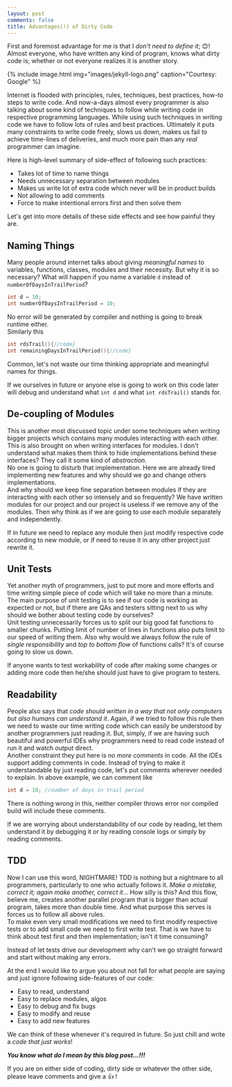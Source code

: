 ```yaml
---
layout: post
comments: false
title: Advantages(!) of Dirty Code
---
```


First and foremost advantage for me is that I *don't need to define it*; 😊! Almost everyone, who have written any kind of program, knows what dirty code is; whether or not everyone realizes it is another story.

{% include image.html img="images/jekyll-logo.png" caption="Courtesy: Google" %}

Internet is flooded with principles, rules, techniques, best practices, how-to steps to write code. And now-a-days almost every programmer is also talking about some kind of techniques to follow while writing code in respective programming languages. While using such techniques in writing code we have to follow lots of rules and best practices. Ultimately it puts many constraints to write code freely, slows us down, makes us fail to achieve time-lines of deliveries, and much more pain than any *real* programmer can imagine.

Here is high-level summary of side-effect of following such practices:  
- Takes lot of time to name things  
- Needs unnecessary separation between modules  
- Makes us write lot of extra code which never will be in product builds  
- Not allowing to add comments  
- Force to make intentional errors first and then solve them

Let's get into more details of these side effects and see how painful they are.
## Naming Things
Many people around internet talks about giving *meaningful names* to variables, functions, classes, modules and their necessity. But why it is so necessary? What will happen if you name a variable `d` instead of `numberOfDaysInTrailPeriod`?
```c
int d = 10;
int numberOfDaysInTrailPeriod = 10;
```
No error will be generated by compiler and nothing is going to break runtime either.    
Similarly this
```c
int rdsTrail(){//code}
int remainingDaysInTrailPeriod(){//code}
```
Common, let's not waste our time thinking appropriate and meaningful names for things.

If we ourselves in future or anyone else is going to work on this code later will debug and understand what `int d` and what `int rdsTrail()` stands for.

## De-coupling of Modules
This is another most discussed topic under some techniques when writing bigger projects which contains many modules interacting with each other. This is also brought on when writing interfaces for modules. I don't understand what makes them think to hide implementations behind these interfaces? They call it some kind of *abstraction*.  
No one is going to disturb that implementation. Here we are already tired implementing new features and why should we go and change others implementations.  
And why should we keep fine separation between modules if they are interacting with each other so intensely and so frequently? We have written modules for our project and our project is useless if we remove any of the modules. Then why think as if we are going to use each module separately and independently.

If in future we need to replace any module then just modify respective code according to new module, or if need to reuse it in any other project just rewrite it.

## Unit Tests
Yet another myth of programmers, just to put more and more efforts and time writing simple piece of code which will take no more than a minute. The main purpose of unit testing is to see if our code is working as expected or not, but if there are QAs and testers sitting next to us why should we bother about testing code by ourselves?  
Unit testing unnecessarily forces us to split our big good fat functions to smaller chunks. Putting limit of number of lines in functions also puts limit to our speed of writing them. Also why would we always follow the rule of *single responsibility* and *top to bottom flow* of functions calls? It's of course going to slow us down.

If anyone wants to test workability of code after making some changes or adding more code then he/she should just have to give program to testers.

## Readability
People also says that *code should written in a way that not only computers but also humans can understand it*. Again, if we tried to follow this rule then we need to waste our time writing code which can easily be understood by another programmers just reading it. But, simply, if we are having such beautiful and powerful IDEs why programmers need to read code instead of run it and watch output direct.  
Another constraint they put here is *no more comments* in code. All the IDEs support adding comments in code. Instead of trying to make it understandable by just reading code, let's put comments wherever needed to explain. In above example, we can comment like
```c
int d = 10; //number of days in trail period
```
There is nothing wrong in this, neither compiler throws error nor compiled build will include these comments. 

If we are worrying about understandability of our code by reading, let them understand it by debugging it or by reading console logs or simply by reading comments.

## TDD
Now I can use this word, NIGHTMARE! TDD is nothing but a nightmare to all programmers, particularly to one who actually follows it. *Make a mistake, correct it; again make another, correct it*... How silly is this? And this flow, believe me, creates another parallel program that is bigger than actual program, takes more than double time. And what purpose this serves is forces us to follow all above rules.  
To make even very small modifications we need to first modify respective tests or to add small code we need to first write test. That is we have to think about test first and then implementation; isn't it time consuming? 

Instead of let tests drive our development why can't we go straight forward and start without making any errors.

At the end I would like to argue you about not fall for what people are saying and just ignore following side-features of our code:
- Easy to read, understand  
- Easy to replace modules, algos  
- Easy to debug and fix bugs  
- Easy to modify and reuse  
- Easy to add new features

We can think of these whenever it's required in future. So just chill and write a *code that just works*!

***You know what do I mean by this blog post...!!!***

If you are on either side of coding, dirty side or whatever the other side, please leave comments and give a 👍 !

